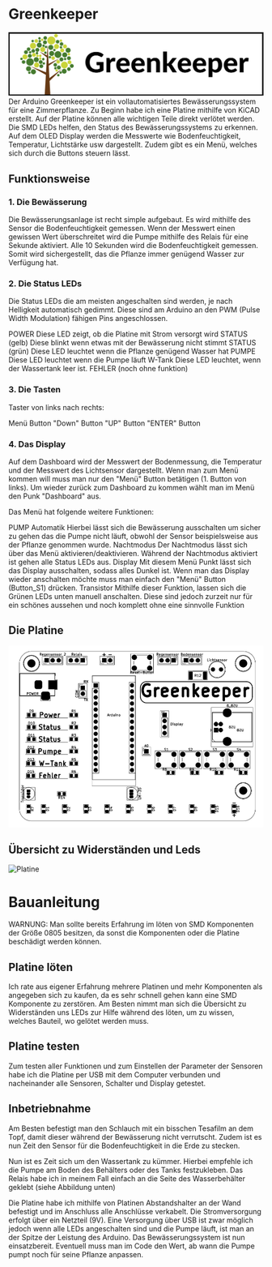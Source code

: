 # Greenkeeper
![Platine](/images/Greenkeeper.PNG)
Der Arduino Greenkeeper ist ein vollautomatisiertes Bewässerungssystem für eine Zimmerpflanze.
Zu Beginn habe ich eine Platine mithilfe von KiCAD erstellt. Auf der Platine können alle wichtigen Teile direkt verlötet werden. Die SMD LEDs helfen, den Status des Bewässerungssystems zu erkennen. Auf dem OLED Display werden die Messwerte wie Bodenfeuchtigkeit, Temperatur, Lichtstärke usw dargestellt. Zudem gibt es ein Menü, welches sich durch die Buttons steuern lässt.

## Funktionsweise
### 1. Die Bewässerung
Die Bewässerungsanlage ist recht simple aufgebaut. Es wird mithilfe des Sensor die Bodenfeuchtigkeit gemessen. Wenn der Messwert einen gewissen Wert überschreitet wird die Pumpe mithilfe des Relais für eine Sekunde aktiviert. Alle 10 Sekunden wird die Bodenfeuchtigkeit gemessen. Somit wird sichergestellt, das die Pflanze immer genügend Wasser zur Verfügung hat.

### 2. Die Status LEDs
Die Status LEDs die am meisten angeschalten sind werden, je nach Helligkeit automatisch gedimmt. Diese sind am Arduino an den PWM (Pulse Width Modulation) fähigen Pins angeschlossen.

POWER Diese LED zeigt, ob die Platine mit Strom versorgt wird
STATUS (gelb) Diese blinkt wenn etwas mit der Bewässerung nicht stimmt
STATUS (grün) Diese LED leuchtet wenn die Pflanze genügend Wasser hat
PUMPE Diese LED leuchtet wenn die Pumpe läuft
W-Tank Diese LED leuchtet, wenn der Wassertank leer ist.
FEHLER (noch ohne funktion)

### 3. Die Tasten
Taster von links nach rechts:

Menü Button
"Down" Button
"UP" Button
"ENTER" Button

### 4. Das Display
Auf dem Dashboard wird der Messwert der Bodenmessung, die Temperatur und der Messwert des Lichtsensor dargestellt. Wenn man zum Menü kommen will muss man nur den "Menü" Button betätigen (1. Button von links). Um wieder zurück zum Dashboard zu kommen wählt man im Menü den Punk "Dashboard" aus.

Das Menü hat folgende weitere Funktionen:

PUMP Automatik Hierbei lässt sich die Bewässerung ausschalten um sicher zu gehen das die Pumpe nicht läuft, obwohl der Sensor beispielsweise aus der Pflanze genommen wurde.
Nachtmodus Der Nachtmodus lässt sich über das Menü aktivieren/deaktivieren. Während der Nachtmodus aktiviert ist gehen alle Status LEDs aus.
Display Mit diesem Menü Punkt lässt sich das Display ausschalten, sodass alles Dunkel ist. Wenn man das Display wieder anschalten möchte muss man einfach den "Menü" Button (Button_S1) drücken.
Transistor Mithilfe dieser Funktion, lassen sich die Grünen LEDs unten manuell anschalten. Diese sind jedoch zurzeit nur für ein schönes aussehen und noch komplett ohne eine sinnvolle Funktion

## Die Platine
![Platine](/images/Platine_final.PNG)

## Übersicht zu Widerständen und Leds
![Platine](/images/übersicht.PNG)

# Bauanleitung
WARNUNG: Man sollte bereits Erfahrung im löten von SMD Komponenten der Größe 0805 besitzen, da sonst die Komponenten oder die Platine beschädigt werden können.

## Platine löten

Ich rate aus eigener Erfahrung mehrere Platinen und mehr Komponenten als angegeben sich zu kaufen, da es sehr schnell gehen kann eine SMD Komponente zu zerstören. Am Besten nimmt man sich die Übersicht zu Widerständen uns LEDs zur Hilfe während des löten, um zu wissen, welches Bauteil, wo gelötet werden muss.

## Platine testen

Zum testen aller Funktionen und zum Einstellen der Parameter der Sensoren habe ich die Platine per USB mit dem Computer verbunden und nacheinander alle Sensoren, Schalter und Display getestet.

## Inbetriebnahme

Am Besten befestigt man den Schlauch mit ein bisschen Tesafilm an dem Topf, damit dieser während der Bewässerung nicht verrutscht. Zudem ist es nun Zeit den Sensor für die Bodenfeuchtigkeit in die Erde zu stecken.

Nun ist es Zeit sich um den Wassertank zu kümmer. Hierbei empfehle ich die Pumpe am Boden des Behälters oder des Tanks festzukleben. Das Relais habe ich in meinem Fall einfach an die Seite des Wasserbehälter geklebt (siehe Abbildung unten)

Die Platine habe ich mithilfe von Platinen Abstandshalter an der Wand befestigt und im Anschluss alle Anschlüsse verkabelt. Die Stromversorgung erfolgt über ein Netzteil (9V). Eine Versorgung über USB ist zwar möglich jedoch wenn alle LEDs angeschalten sind und die Pumpe läuft, ist man an der Spitze der Leistung des Arduino. Das Bewässerungssystem ist nun einsatzbereit. Eventuell muss man im Code den Wert, ab wann die Pumpe pumpt noch für seine Pflanze anpassen.
